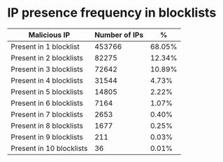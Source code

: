 # IP presence frequency in blocklists
| Malicious IP | Number of IPs | % |
|----|----|----|
| Present in 1 blocklist | 453766 | 68.05% |
| Present in 2 blocklists | 82275 | 12.34% |
| Present in 3 blocklists | 72642 | 10.89% |
| Present in 4 blocklists | 31544 | 4.73% |
| Present in 5 blocklists | 14805 | 2.22% |
| Present in 6 blocklists | 7164 | 1.07% |
| Present in 7 blocklists | 2653 | 0.40% |
| Present in 8 blocklists | 1677 | 0.25% |
| Present in 9 blocklists | 211 | 0.03% |
| Present in 10 blocklists | 36 | 0.01% |
